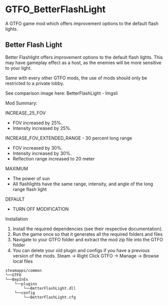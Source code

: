 # GTFO_BetterFlashLight
A GTFO game mod which offers improvement options to the default flash lights.

Better Flash Light
----------------
Better Flashlight offers improvement options to the default flash lights. This may have gameplay effect as a host, as the enemies will be more sensitive to your light. 

Same with every other GTFO mods, the use of mods should only be restricted to a private lobby.

See comparison image here:
BetterFlashLight - Imgsli

Mod Summary:

INCREASE_25_FOV 
- FOV increased by 25%.
- Intensity increased by 25%.

INCREASE_FOV_EXTENDED_RANGE - 30 percent long range
- FOV increased by 30%.
- Intensity increased by 30%.
- Reflection range increased to 20 meter

MAXIMUM 
- The power of sun
- All flashlights have the same range, intensity, and angle of the long range flash light

DEFAULT 
- TURN OFF MODIFICATION

Installation
1. Install the required dependencies (see their respective documentation).
2. Run the game once so that it generates all the required folders and files
3. Navigate to your GTFO folder and extract the mod zip file into the GTFO folder
4. You can delete your old plugin and configs if you have a previous version of the mods.
Steam -> Right Click GTFO -> Manage -> Browse local files 
```
steamapps/common
└──GTFO
└──BepInEx
    └──plugins
        └──BetterFlashLight.dll
    └──config
        └──BetterFlashLight.cfg
```